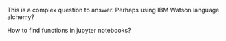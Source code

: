 

This is a complex question to answer.  Perhaps using IBM Watson language alchemy?

How to find functions in jupyter notebooks?

